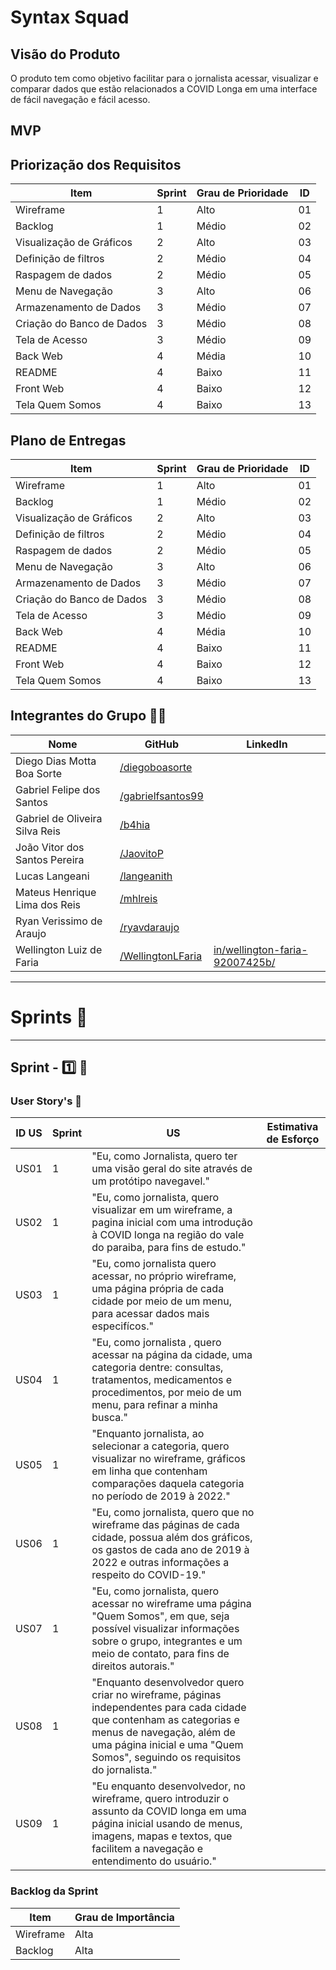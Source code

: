 # Syntax Squad

## Visão do Produto

O produto tem como objetivo facilitar para o jornalista acessar, visualizar e comparar dados que estão relacionados a COVID Longa em uma interface de fácil navegação e fácil acesso.

## MVP

## Priorização dos Requisitos

| Item                                                     | Sprint | Grau de Prioridade  | ID |
|----------------------------------------------------------|--------|---------------------|----|
| Wireframe                                                | 1      | Alto                | 01 |
| Backlog                                                  | 1      | Médio               | 02 |
| Visualização de Gráficos                                 | 2      | Alto                | 03 |
| Definição de filtros                                     | 2      | Médio               | 04 |
| Raspagem de dados                                        | 2      | Médio               | 05 |
| Menu de Navegação                                        | 3      | Alto                | 06 |
| Armazenamento de Dados                                   | 3      | Médio               | 07 |
| Criação do Banco de Dados                                | 3      | Médio               | 08 |
| Tela de Acesso                                           | 3      | Médio               | 09 |
| Back Web                                                 | 4      | Média               | 10 |
| README                                                   | 4      | Baixo               | 11 |
| Front Web                                                | 4      | Baixo               | 12 |
| Tela Quem Somos                                          | 4      | Baixo               | 13 |

## Plano de Entregas

| Item                                                     | Sprint | Grau de Prioridade  | ID |
|----------------------------------------------------------|--------|---------------------|----|
| Wireframe                                                | 1      | Alto                | 01 |
| Backlog                                                  | 1      | Médio               | 02 |
| Visualização de Gráficos                                 | 2      | Alto                | 03 |
| Definição de filtros                                     | 2      | Médio               | 04 |
| Raspagem de dados                                        | 2      | Médio               | 05 |
| Menu de Navegação                                        | 3      | Alto                | 06 |
| Armazenamento de Dados                                   | 3      | Médio               | 07 |
| Criação do Banco de Dados                                | 3      | Médio               | 08 |
| Tela de Acesso                                           | 3      | Médio               | 09 |
| Back Web                                                 | 4      | Média               | 10 |
| README                                                   | 4      | Baixo               | 11 |
| Front Web                                                | 4      | Baixo               | 12 |
| Tela Quem Somos                                          | 4      | Baixo               | 13 |


## Integrantes do Grupo 👨‍💻

| Nome                           | GitHub                                                   | LinkedIn                                                                                  |
|--------------------------------|----------------------------------------------------------|-------------------------------------------------------------------------------------------|
| Diego Dias Motta Boa Sorte     | [/diegoboasorte](https://github.com/diegoboasorte)       |
| Gabriel Felipe dos Santos      | [/gabrielfsantos99](https://github.com/gabrielfsantos99) |
| Gabriel de Oliveira Silva Reis | [/b4hia](https://github.com/b4hia)                       |
| João Vitor dos Santos Pereira  | [/JaovitoP](https://github.com/JaovitoP)                 |
| Lucas Langeani                 | [/langeanith](https://github.com/langeanith)             |
| Mateus Henrique Lima dos Reis  | [/mhlreis](https://github.com/mhlreis)                   |
| Ryan Verissimo de Araujo       | [/ryavdaraujo](https://github.com/ryanvdaraujo)          |
| Wellington Luiz de Faria       | [/WellingtonLFaria](https://github.com/WellingtonLFaria) | [in/wellington-faria-92007425b/](https://www.linkedin.com/in/wellington-faria-92007425b/) |

---

# Sprints 🎯

---

## Sprint - 1️⃣ 🎯

### User Story's 📝

| ID US | Sprint | US                                                                                                                                                                                                                               | Estimativa de Esforço |
|-------|--------|----------------------------------------------------------------------------------------------------------------------------------------------------------------------------------------------------------------------------------|-----------------------|
| US01  | 1      | "Eu, como Jornalista, quero ter uma visão geral do site através de um protótipo navegavel."                                                                                                                                      |                       |
| US02  | 1      | "Eu, como jornalista, quero visualizar em um wireframe, a pagina inicial com uma introdução à COVID longa na região do vale do paraiba, para fins de estudo."                                                                    |                       |
| US03  | 1      | "Eu, como jornalista quero acessar, no próprio wireframe, uma página própria de cada cidade por meio de um menu, para acessar dados mais especifícos."                                                                           |                       |
| US04  | 1      | "Eu, como jornalista , quero acessar na página da cidade, uma categoria dentre: consultas, tratamentos, medicamentos e procedimentos, por meio de um menu, para refinar a minha busca."                                          |                       |
| US05  | 1      | "Enquanto jornalista, ao selecionar a categoria, quero visualizar no wireframe, gráficos em linha que contenham comparações daquela categoria no período de 2019 à 2022."                                                        |                       |
| US06  | 1      | "Eu, como jornalista, quero que no wireframe das páginas de cada cidade, possua além dos gráficos, os gastos de cada ano de 2019 à 2022 e outras informações a respeito do COVID-19."                                            |                       |
| US07  | 1      | "Eu, como jornalista, quero acessar no wireframe uma página "Quem Somos", em que, seja possível visualizar informações sobre o grupo, integrantes e um meio de contato, para fins de direitos autorais."                         |                       |
| US08  | 1      | "Enquanto desenvolvedor quero criar no wireframe, páginas independentes para cada cidade que contenham as categorias e menus de navegação, além de uma página inicial e uma "Quem Somos", seguindo os requisitos do jornalista." |                       |
| US09  | 1      | "Eu enquanto desenvolvedor, no wireframe, quero introduzir o assunto da COVID longa em uma página inicial usando de menus, imagens, mapas e textos, que facilitem a navegação e entendimento do usuário."                        |                       |



### Backlog da Sprint

| Item      | Grau de Importância |
|-----------|---------------------|
| Wireframe | Alta                |
| Backlog   | Alta                |

